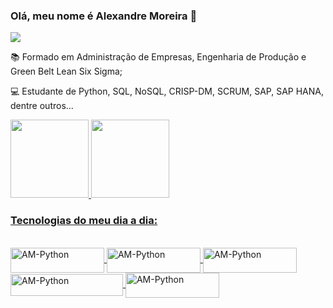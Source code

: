 ### Olá, meu nome é Alexandre Moreira 👋
<a href="https://www.linkedin.com/in/alexandremoreira89/" target="_blank"><img src="https://img.shields.io/badge/-LinkedIn-%230077B5?style=for-the-badge&logo=linkedin&logoColor=white" target="_blank"></a>



📚 Formado em Administração de Empresas, Engenharia de Produção e Green Belt Lean Six Sigma;

💻 Estudante de Python, SQL, NoSQL, CRISP-DM, SCRUM, SAP, SAP HANA, dentre outros...

<div align="left">
<a href="https://github.com/AlexandrMoreira">
<img height="125em" src="https://github-readme-stats.vercel.app/api?username=AlexandrMoreira&show_icons=true&theme=react&include_all_commits=true&count_private=true"/>
<img height="125em" src="https://github-readme-stats.vercel.app/api/top-langs/?username=AlexandrMoreira&layout=compact&langs_count=7&theme=react"/>
</div>

  
  
### Tecnologias do meu dia a dia:
  
  
<div style="display: inline_block"><br>
<img align="center" alt="AM-Python" height="40" width="150" src="https://img.shields.io/badge/Python-blue?style=for-the-badge&logo=python&logoColor=white">
  
<img align="center" alt="AM-Python" height="40" width="150" src="https://img.shields.io/badge/MySQL-005C84?style=for-the-badge&logo=mysql&logoColor=white">
   
<img align="center" alt="AM-Python" height="40" width="150" src="https://img.shields.io/badge/MongoDB-4EA94B?style=for-the-badge&logo=mongodb&logoColor=white">
  
<img align="center" alt="AM-Python" height="35" width="180" src="https://claudinosoftware.com.br/wp-content/uploads/2021/01/SAP_BOne_R_3.png"> 

<img align="center" alt="AM-Python" height="40" width="150" src="https://dbdb.io/media/logos/hana.png">
</div>

  
</div>
